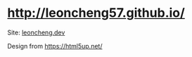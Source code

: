 # http://leoncheng57.github.io/

Site: [leoncheng.dev](https://leoncheng.dev/)

Design from https://html5up.net/